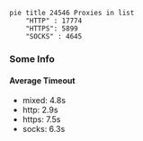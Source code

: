 
```mermaid
pie title 24546 Proxies in list
    "HTTP" : 17774
    "HTTPS": 5899
    "SOCKS" : 4645
```

### Some Info
#### Average Timeout

- mixed: 4.8s
- http: 2.9s
- https: 7.5s
- socks: 6.3s